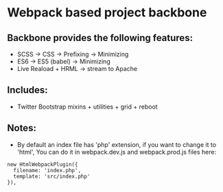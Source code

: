 # Webpack based project backbone


## Backbone provides the following features:
* SCSS -> CSS -> Prefixing -> Minimizing
* ES6 -> ES5 (babel) -> Minimizing
* Live Reaload + HRML -> stream to Apache

## Includes:
* Twitter Bootstrap mixins + utilities + grid + reboot

## Notes:
* By default an index file has 'php' extension, if you want to change it to 'html',
You can do it in webpack.dev.js and webpack.prod.js files here:
```
new HtmlWebpackPlugin({
  filename: 'index.php',
  template: 'src/index.php'
}),
```
